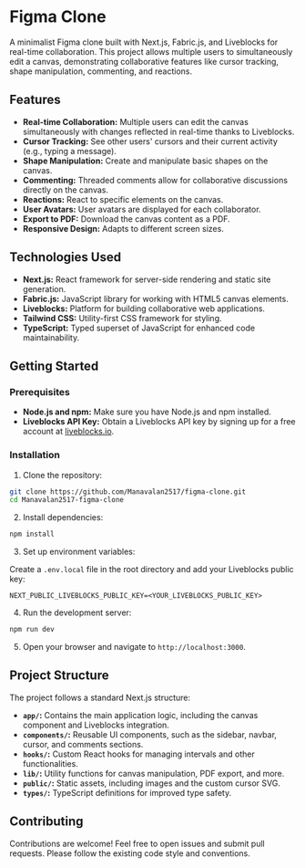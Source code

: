 # Figma Clone

A minimalist Figma clone built with Next.js, Fabric.js, and Liveblocks for real-time collaboration. This project allows multiple users to simultaneously edit a canvas, demonstrating collaborative features like cursor tracking, shape manipulation, commenting, and reactions.

## Features

* **Real-time Collaboration:**  Multiple users can edit the canvas simultaneously with changes reflected in real-time thanks to Liveblocks.
* **Cursor Tracking:** See other users' cursors and their current activity (e.g., typing a message).
* **Shape Manipulation:** Create and manipulate basic shapes on the canvas.
* **Commenting:**  Threaded comments allow for collaborative discussions directly on the canvas.
* **Reactions:** React to specific elements on the canvas.
* **User Avatars:**  User avatars are displayed for each collaborator.
* **Export to PDF:** Download the canvas content as a PDF.
* **Responsive Design:**  Adapts to different screen sizes.


## Technologies Used

* **Next.js:**  React framework for server-side rendering and static site generation.
* **Fabric.js:**  JavaScript library for working with HTML5 canvas elements.
* **Liveblocks:**  Platform for building collaborative web applications.
* **Tailwind CSS:**  Utility-first CSS framework for styling.
* **TypeScript:**  Typed superset of JavaScript for enhanced code maintainability.


## Getting Started

### Prerequisites

* **Node.js and npm:** Make sure you have Node.js and npm installed.
* **Liveblocks API Key:** Obtain a Liveblocks API key by signing up for a free account at [liveblocks.io](https://liveblocks.io).

### Installation

1. Clone the repository:

```bash
git clone https://github.com/Manavalan2517/figma-clone.git 
cd Manavalan2517-figma-clone
```

2. Install dependencies:

```bash
npm install
```

3. Set up environment variables:

Create a `.env.local` file in the root directory and add your Liveblocks public key:

```
NEXT_PUBLIC_LIVEBLOCKS_PUBLIC_KEY=<YOUR_LIVEBLOCKS_PUBLIC_KEY>
```

4. Run the development server:

```bash
npm run dev
```

5. Open your browser and navigate to `http://localhost:3000`.

## Project Structure

The project follows a standard Next.js structure:

* **`app/`:** Contains the main application logic, including the canvas component and Liveblocks integration.
* **`components/`:** Reusable UI components, such as the sidebar, navbar, cursor, and comments sections.
* **`hooks/`:** Custom React hooks for managing intervals and other functionalities.
* **`lib/`:** Utility functions for canvas manipulation, PDF export, and more.
* **`public/`:** Static assets, including images and the custom cursor SVG.
* **`types/`:** TypeScript definitions for improved type safety.


## Contributing

Contributions are welcome! Feel free to open issues and submit pull requests.  Please follow the existing code style and conventions.